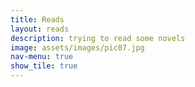 ```yaml
---
title: Reads
layout: reads
description: trying to read some novels
image: assets/images/pic07.jpg
nav-menu: true
show_tile: true
---
```


<!-- Main -->

